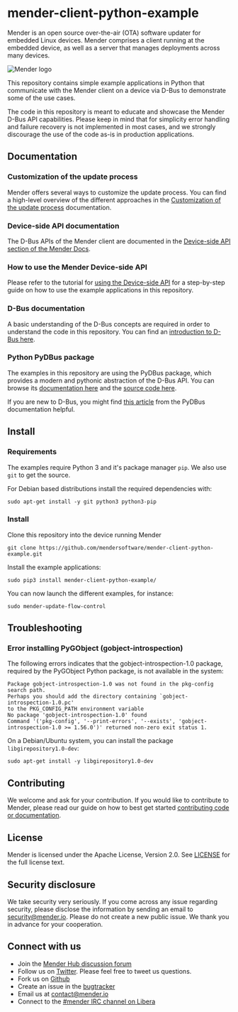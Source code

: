 # mender-client-python-example

Mender is an open source over-the-air (OTA) software updater for embedded Linux
devices. Mender comprises a client running at the embedded device, as well as a
server that manages deployments across many devices.

![Mender
logo](https://raw.githubusercontent.com/mendersoftware/mender/master/mender_logo.png)

This repository contains simple example applications in Python that communicate
with the Mender client on a device via D-Bus to demonstrate some of the use
cases.

The code in this repository is meant to educate and showcase the Mender D-Bus
API capabilities. Please keep in mind that for simplicity error handling and
failure recovery is not implemented in most cases, and we strongly discourage
the use of the code as-is in production applications.

## Documentation

### Customization of the update process

Mender offers several ways to customize the update process. You can find a
high-level overview of the different approaches in the
[Customization of the update process](https://docs.mender.io/overview/customize-the-update-process)
documentation.

### Device-side API documentation

The D-Bus APIs of the Mender client are documented in the [Device-side API
section of the Mender Docs](https://docs.mender.io/device-side-api).

### How to use the Mender Device-side API

Please refer to the tutorial for
[using the Device-side API](https://docs.mender.io/client-installation/use-the-device-side-api)
for a step-by-step guide on how to use the example applications in this repository.

### D-Bus documentation

A basic understanding of the D-Bus concepts are required in order to understand
the code in this repository. You can find an [introduction to D-Bus
here](https://www.freedesktop.org/wiki/IntroductionToDBus/).

### Python PyDBus package

The examples in this repository are using the PyDBus package, which provides a
modern and pythonic abstraction of the D-Bus API. You can browse its
[documentation here](https://pydbus.readthedocs.io/en/latest/index.html) and the
[source code here](https://github.com/LEW21/pydbus).

If you are new to D-Bus, you might find [this
article](https://pydbus.readthedocs.io/en/latest/dbusaddressing.html) from the
PyDBus documentation helpful.

## Install

### Requirements

The examples require Python 3 and it's package manager `pip`. We also use `git`
to get the source.

For Debian based distributions install the required dependencies with:

```
sudo apt-get install -y git python3 python3-pip
```

### Install

Clone this repository into the device running Mender

```
git clone https://github.com/mendersoftware/mender-client-python-example.git
```

Install the example applications:
```
sudo pip3 install mender-client-python-example/
```

You can now launch the different examples, for instance:
```
sudo mender-update-flow-control
```

## Troubleshooting

### Error installing PyGObject (gobject-introspection)

The following errors indicates that the gobject-introspection-1.0 package,
required by the PyGObject Python package, is not available in the system:

```
Package gobject-introspection-1.0 was not found in the pkg-config search path.
Perhaps you should add the directory containing `gobject-introspection-1.0.pc'
to the PKG_CONFIG_PATH environment variable
No package 'gobject-introspection-1.0' found
Command '('pkg-config', '--print-errors', '--exists', 'gobject-introspection-1.0 >= 1.56.0')' returned non-zero exit status 1.
```

On a Debian/Ubuntu system, you can install the package `libgirepository1.0-dev`:

```
sudo apt-get install -y libgirepository1.0-dev
```

## Contributing

We welcome and ask for your contribution. If you would like to contribute to
Mender, please read our guide on how to best get started [contributing code or
documentation](https://github.com/mendersoftware/mender/blob/master/CONTRIBUTING.md).

## License

Mender is licensed under the Apache License, Version 2.0. See
[LICENSE](https://github.com/mendersoftware/mender-client-python-example/blob/master/LICENSE)
for the full license text.

## Security disclosure

We take security very seriously. If you come across any issue regarding
security, please disclose the information by sending an email to
[security@mender.io](security@mender.io). Please do not create a new public
issue. We thank you in advance for your cooperation.

## Connect with us

* Join the [Mender Hub discussion forum](https://hub.mender.io)
* Follow us on [Twitter](https://twitter.com/mender_io). Please feel free to
  tweet us questions.
* Fork us on [Github](https://github.com/mendersoftware)
* Create an issue in the [bugtracker](https://tracker.mender.io/projects/MEN)
* Email us at [contact@mender.io](mailto:contact@mender.io)
* Connect to the [#mender IRC channel on Libera](https://web.libera.chat/?#mender)
